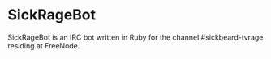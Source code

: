 SickRageBot
===========

SickRageBot is an IRC bot written in Ruby for the channel #sickbeard-tvrage residing at FreeNode.
